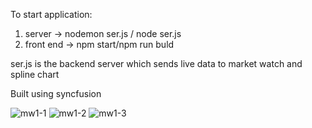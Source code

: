 To start application:

1. server -> nodemon ser.js / node ser.js
2. front end -> npm start/npm run buld

ser.js is the backend server which sends live data to market watch and spline chart

Built using syncfusion

![mw1-1](https://github.com/jevinm7854/market-watch-1/assets/103294638/ac11402c-3229-40fb-a83d-f989d65e9d98)
![mw1-2](https://github.com/jevinm7854/market-watch-1/assets/103294638/b0e91eb6-feed-48f6-89d2-1d7c2259a8e5)
![mw1-3](https://github.com/jevinm7854/market-watch-1/assets/103294638/852ef787-9cb8-46ee-b95a-2d18b02e1301)

